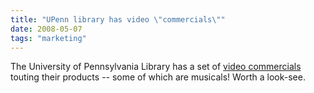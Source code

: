 ```yaml
---
title: "UPenn library has video \"commercials\""
date: 2008-05-07
tags: "marketing"
---
```


The University of Pennsylvania Library has a set of <a href="http://www.library.upenn.edu/common/allvideos.html">video commercials</a> touting their products -- some of which are musicals! Worth a look-see. 
